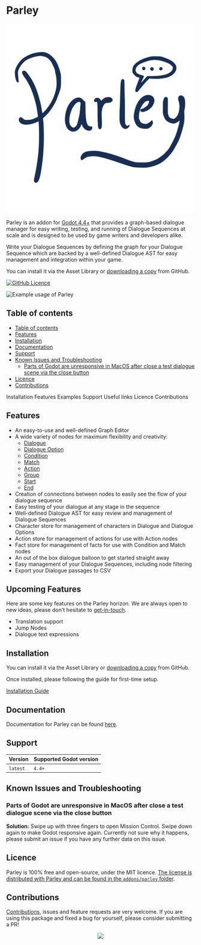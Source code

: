 # Parley

![parley-icon](./icon.png)

Parley is an addon for [Godot 4.4+](https://godotengine.org/) that provides a
graph-based dialogue manager for easy writing, testing, and running of Dialogue
Sequences at scale and is designed to be used by game writers and developers
alike.

Write your Dialogue Sequences by defining the graph for your Dialogue Sequence
which are backed by a well-defined Dialogue AST for easy management and
integration within your game.

You can install it via the Asset Library or
[downloading a copy](https://github.com/bisterix-studio/parley/archive/refs/heads/main.zip)
from GitHub.

[![GitHub Licence](https://img.shields.io/github/license/bisterix-studio/parley?style=flat-square)](https://raw.githubusercontent.com/bisterix-studio/parley/main/LICENSE)

![Example usage of Parley](https://parley.bisterixstudio.com/illustration/parley-graph-view.gif)

## Table of contents

- [Table of contents](#table-of-contents)
- [Features](#features)
- [Installation](#installation)
- [Documentation](#documentation)
- [Support](#support)
- [Known Issues and Troubleshooting](#known-issues-and-troubleshooting)
  - [Parts of Godot are unresponsive in MacOS after close a test dialogue scene via the close button](#parts-of-godot-are-unresponsive-in-macos-after-close-a-test-dialogue-scene-via-the-close-button)
- [Licence](#licence)
- [Contributions](#contributions)

Installation Features Examples Support Useful links Licence Contributions

## Features

- An easy-to-use and well-defined Graph Editor
- A wide variety of nodes for maximum flexibility and creativity:
  - [Dialogue](https://parley.bisterixstudio.com/docs/nodes/dialogue-node)
  - [Dialogue Option](https://parley.bisterixstudio.com/docs/nodes/dialogue-option-node)
  - [Condition](https://parley.bisterixstudio.com/docs/nodes/condition-node)
  - [Match](https://parley.bisterixstudio.com/docs/nodes/match-node)
  - [Action](https://parley.bisterixstudio.com/docs/nodes/action-node)
  - [Group](https://parley.bisterixstudio.com/docs/nodes/group-node)
  - [Start](https://parley.bisterixstudio.com/docs/nodes/start-node)
  - [End](https://parley.bisterixstudio.com/docs/nodes/end-node)
- Creation of connections between nodes to easily see the flow of your dialogue
  sequence
- Easy testing of your dialogue at any stage in the sequence
- Well-defined Dialogue AST for easy review and management of Dialogue Sequences
- Character store for management of characters in Dialogue and Dialogue Options
- Action store for management of actions for use with Action nodes
- Fact store for management of facts for use with Condition and Match nodes
- An out of the box dialogue balloon to get started straight away
- Easy management of your Dialogue Sequences, including node filtering
- Export your Dialogue passages to CSV

## Upcoming Features

Here are some key features on the Parley horizon. We are always open to new
ideas, please don't hesitate to
[get-in-touch](https://github.com/bisterix-studio/parley/issues).

- Translation support
- Jump Nodes
- Dialogue text expressions

## Installation

You can install it via the Asset Library or
[downloading a copy](https://github.com/bisterix-studio/parley/archive/refs/heads/main.zip)
from GitHub.

Once installed, please following the guide for first-time setup.

[Installation Guide](https://parley.bisterixstudio.com/docs/getting-started/installation)

## Documentation

Documentation for Parley can be found
[here](https://parley.bisterixstudio.com/docs).

## Support

| Version  | Supported	Godot version |
| -------- | ----------------------- |
| `latest` | `4.4+`                  |

## Known Issues and Troubleshooting

### Parts of Godot are unresponsive in MacOS after close a test dialogue scene via the close button

**Solution:** Swipe up with three fingers to open Mission Control. Swipe down
again to make Godot responsive again. Currently not sure why it happens, please
submit an issue if you have any further data on this issue.

## Licence

Parley is 100% free and open-source, under the MIT licence.
[The license is distributed with Parley and can be found in the `addons/parley` folder](https://github.com/bisterix-studio/parley/blob/main/addons/parley/LICENSE).

## Contributions

[Contributions](https://github.com/bisterix-studio/parley/blob/main/CONTRIBUTING.md),
issues and feature requests are very welcome. If you are using this package and
fixed a bug for yourself, please consider submitting a PR!

<p align="center">
  <a href="https://github.com/bisterix-studio/parley/graphs/contributors">
    <img src="https://contrib.rocks/image?repo=bisterix-studio/parley&columns=8" />
  </a>
</p>

